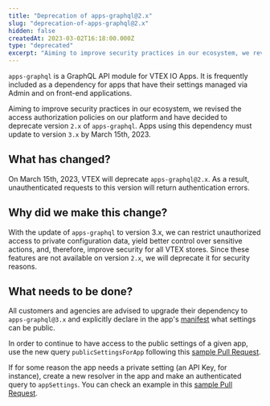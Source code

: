 ```yaml
---
title: "Deprecation of apps-graphql@2.x"
slug: "deprecation-of-apps-graphql@2.x"
hidden: false
createdAt: 2023-03-02T16:18:00.000Z
type: "deprecated"
excerpt: "Aiming to improve security practices in our ecosystem, we revised the access authorization policies on our platform and have decided to deprecate version `2.x` of `apps-graphql`. Apps using this dependency must update to version `3.x` by March 10th, 2023."
---
```


`apps-graphql` is a GraphQL API module for VTEX IO Apps. It is frequently included as a dependency for apps that have their settings managed via Admin and on front-end applications.

Aiming to improve security practices in our ecosystem, we revised the access authorization policies on our platform and have decided to deprecate version `2.x` of `apps-graphql`. Apps using this dependency must update to version `3.x` by March 15th, 2023.

## What has changed?

On March 15th, 2023, VTEX will deprecate `apps-graphql@2.x`. As a result, unauthenticated requests to this version will return authentication errors.

## Why did we make this change?

With the update of `apps-graphql` to version 3.x, we can restrict unauthorized access to private configuration data, yield better control over sensitive actions, and, therefore, improve security for all VTEX stores. Since these features are not available on version `2.x`, we will deprecate it for security reasons.

## What needs to be done?

All customers and agencies are advised to upgrade their dependency to `apps-graphql@3.x` and explicitly declare in the app's [manifest](https://developers.vtex.com/docs/guides/vtex-io-documentation-manifest) what settings can be public.

In order to continue to have access to the public settings of a given app, use the new query `publicSettingsForApp` following this [sample Pull Request](https://github.com/vtex-apps/shopper-location/pull/57).

If for some reason the app needs a private setting (an API Key, for instance), create a new resolver in the app and make an authenticated query to `appSettings`. You can check an example in this [sample Pull Request](https://github.com/vtex-apps/shopper-location/pull/59).
